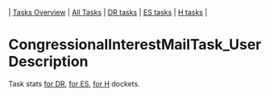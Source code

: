 | [Tasks Overview](tasks-overview.md) | [All Tasks](../alltasks.md) | [DR tasks](../docs-DR/tasklist.md) | [ES tasks](../docs-ES/tasklist.md) | [H tasks](../docs-H/tasklist.md) |

# CongressionalInterestMailTask_User Description

Task stats [for DR](../docs-DR/CongressionalInterestMailTask_User.md), [for ES](../docs-ES/CongressionalInterestMailTask_User.md), [for H](../docs-H/CongressionalInterestMailTask_User.md) dockets.

